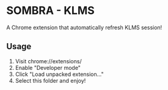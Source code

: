 # SOMBRA - KLMS
A Chrome extension that automatically refresh KLMS session!

## Usage
1. Visit chrome://extensions/
2. Enable "Developer mode"
3. Click "Load unpacked extension..."
4. Select this folder and enjoy!